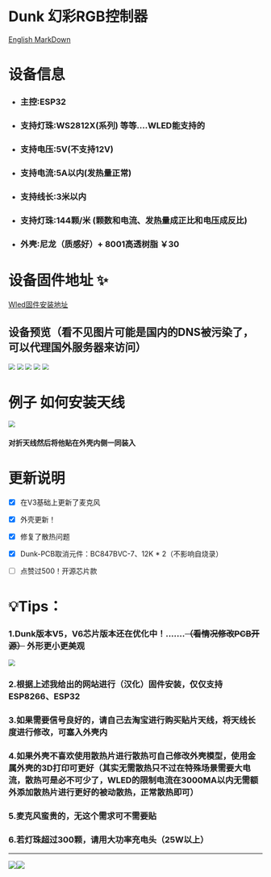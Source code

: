 # Dunk 幻彩RGB控制器



[English MarkDown](./README_English.md)



# 设备信息

- ### 主控∶ESP32

- ### 支持灯珠∶WS2812X(系列) 等等....WLED能支持的

- ### 支持电压∶5V(不支持12V)

- ### 支持电流∶5A以内(发热量正常)

- ### 支持线长∶3米以内

- ### 支持灯珠∶144颗/米 (颗数和电流、发热量成正比和电压成反比)

- ### 外壳∶尼龙（质感好）+ 8001高透树脂     ￥30

# 设备固件地址 ✨



[Wled固件安装地址](install.yeely.top)



## 设备预览（看不见图片可能是国内的DNS被污染了，可以代理国外服务器来访问）

<img src="/1.Image/Dunk1.jpg" style="zoom: 80%;" />

<img src="/1.Image/DunkV6-Pre.png" style="zoom: 80%;" />

<img src="/1.Image/Dunk_3DModel_Preview3.png" style="zoom: 80%;" />

<img src="/1.Image/Dunk_live_pre.jpg" style="zoom: 80%;" />

<img src="/1.Image/Dunk_live_pre2.jpg" style="zoom: 80%;" />

# 例子 如何安装天线

<img src="1.Image/Example.jpg" style="zoom: 80%;" />

#### 对折天线然后将他贴在外壳内侧一同装入

# 更新说明

- [x] 在V3基础上更新了麦克风
- [x] 外壳更新！
- [x] 修复了散热问题
- [x] Dunk-PCB取消元件：BC847BVC-7、12K * 2（不影响自烧录）
- [ ] 点赞过500！开源芯片款





# 💡Tips：

### 1.Dunk版本V5，V6芯片版本还在优化中！.......~~（看情况修改PCB开源）~~ 外形更小更美观

<img src="/1.Image/DunkV6.png" style="zoom: 80%;" />

### 2.根据上述我给出的网站进行（汉化）固件安装，仅仅支持ESP8266、ESP32

###  3.如果需要信号良好的，请自己去淘宝进行购买贴片天线，将天线长度进行修改，可塞入外壳内

###  4.如果外壳不喜欢使用散热片进行散热可自己修改外壳模型，使用金属外壳的3D打印可更好（其实无需散热只不过在特殊场景需要大电流，散热可是必不可少了，WLED的限制电流在3000MA以内无需额外添加散热片进行更好的被动散热，正常散热即可）

### 5.麦克风蛮贵的，无这个需求可不需要贴

### 6.若灯珠超过300颗，请用大功率充电头（25W以上）



------

<a href="https://github.com/Aircoookie/WLED"><img src="https://img.shields.io/badge/app-wled-blue.svg?style=flat-square"></a><a href="https://github.com/Aircoookie/WLED/blob/main/LICENSE"><img src="https://img.shields.io/github/license/Aircoookie/wled?color=blue&style=flat-square"></a>

